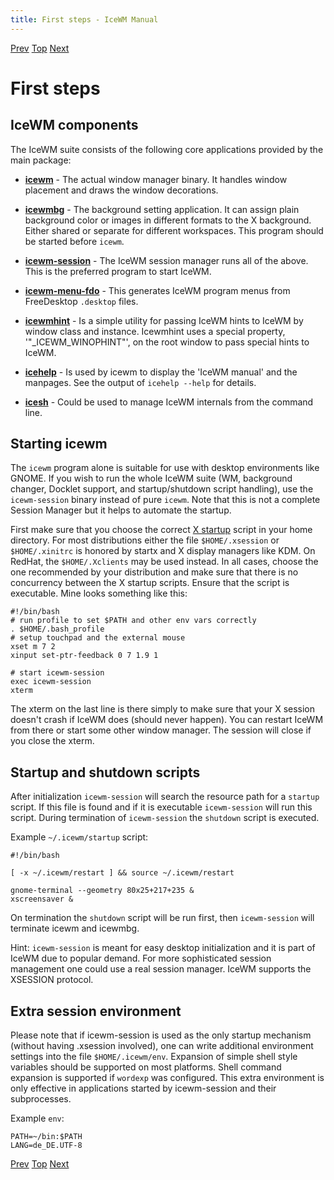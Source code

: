 ```yaml
---
title: First steps - IceWM Manual
---
```


[Prev](icewm-2.html) [Top](icewm-toc.html) [Next](icewm-4.html)

First steps
===========

IceWM components
----------------

The IceWM suite consists of the following core applications provided by the main package:

- **[icewm](https://ice-wm.org/man/icewm)** - The actual window manager binary. It handles window placement and draws the window decorations.

- **[icewmbg](https://ice-wm.org/man/icewmbg)** - The background setting application. It can assign plain background color or images in different formats to the X background. Either shared or separate for different workspaces. This program should be started before `icewm`.

- **[icewm-session](https://ice-wm.org/man/icewm-session)** - The IceWM session manager runs all of the above. This is the preferred program to start IceWM.

- **[icewm-menu-fdo](https://ice-wm.org/man/icewm-menu-fdo)** - This generates IceWM program menus from FreeDesktop `.desktop` files.

- **[icewmhint](https://ice-wm.org/man/icewmhint)** - Is a simple utility for passing IceWM hints to IceWM by window class and instance. Icewmhint uses a special property, '"\_ICEWM\_WINOPHINT"', on the root window to pass special hints to IceWM.

- **[icehelp](https://ice-wm.org/man/icehelp)** - Is used by icewm to display the 'IceWM manual' and the manpages. See the output of `icehelp --help` for details.

- **[icesh](https://ice-wm.org/man/icesh)** - Could be used to manage IceWM internals from the command line.

Starting icewm
--------------

The `icewm` program alone is suitable for use with desktop environments like GNOME. If you wish to run the whole IceWM suite (WM, background changer, Docklet support, and startup/shutdown script handling), use the `icewm-session` binary instead of pure `icewm`. Note that this is not a complete Session Manager but it helps to automate the startup.

First make sure that you choose the correct [X startup](https://www.tldp.org/HOWTO/XWindow-User-HOWTO/runningx.html) script in your home directory. For most distributions either the file `$HOME/.xsession` or `$HOME/.xinitrc` is honored by startx and X display managers like KDM. On RedHat, the `$HOME/.Xclients` may be used instead. In all cases, choose the one recommended by your distribution and make sure that there is no concurrency between the X startup scripts. Ensure that the script is executable. Mine looks something like this:

    #!/bin/bash
    # run profile to set $PATH and other env vars correctly
    . $HOME/.bash_profile
    # setup touchpad and the external mouse
    xset m 7 2
    xinput set-ptr-feedback 0 7 1.9 1

    # start icewm-session
    exec icewm-session
    xterm

The xterm on the last line is there simply to make sure that your X session doesn't crash if IceWM does (should never happen). You can restart IceWM from there or start some other window manager. The session will close if you close the xterm.

Startup and shutdown scripts
----------------------------

After initialization `icewm-session` will search the resource path for a `startup` script. If this file is found and if it is executable `icewm-session` will run this script. During termination of `icewm-session` the `shutdown` script is executed.

Example `~/.icewm/startup` script:

    #!/bin/bash

    [ -x ~/.icewm/restart ] && source ~/.icewm/restart

    gnome-terminal --geometry 80x25+217+235 &
    xscreensaver &

On termination the `shutdown` script will be run first, then `icewm-session` will terminate icewm and icewmbg.

Hint: `icewm-session` is meant for easy desktop initialization and it is part of IceWM due to popular demand. For more sophisticated session management one could use a real session manager. IceWM supports the XSESSION protocol.

Extra session environment
-------------------------

Please note that if icewm-session is used as the only startup mechanism (without having .xsession involved), one can write additional environment settings into the file `$HOME/.icewm/env`. Expansion of simple shell style variables should be supported on most platforms. Shell command expansion is supported if `wordexp` was configured. This extra environment is only effective in applications started by icewm-session and their subprocesses.

Example `env`:

    PATH=~/bin:$PATH
    LANG=de_DE.UTF-8

[Prev](icewm-2.html) [Top](icewm-toc.html) [Next](icewm-4.html)

